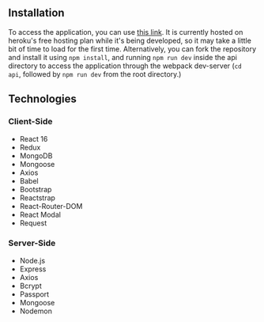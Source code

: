 ## Installation
To access the application, you can use [this link](https://react-twitter-clone.herokuapp.com/). It is currently hosted on heroku's free hosting plan while it's being developed, so it may take a little bit of time to load for the first time. Alternatively, you can fork the repository and install it using `npm install`, and running `npm run dev` inside the api directory to access the application through the webpack dev-server (`cd api`, followed by `npm run dev` from the root directory.)

## Technologies
### Client-Side
- React 16
- Redux
- MongoDB
- Mongoose
- Axios
- Babel
- Bootstrap
- Reactstrap
- React-Router-DOM
- React Modal
- Request

### Server-Side
- Node.js
- Express
- Axios
- Bcrypt
- Passport
- Mongoose
- Nodemon
